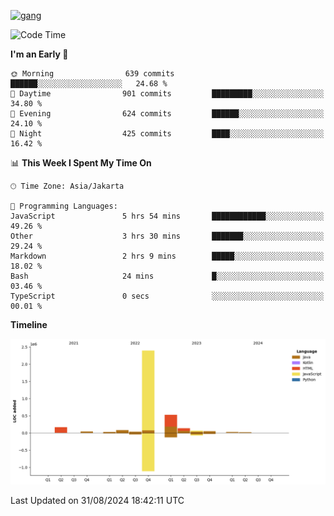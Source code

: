<!-- [<img src='https://dev.karakun.com/assets/posts/2018-09-16-jc-java-article/3duke_suspects.jpg' alt='java'>](https://github.com/yeahbutstill) -->
[<img src='https://asset-2.tstatic.net/tribunnewswiki/foto/bank/images/Mozart.jpg' alt='gang'>](https://github.com/yeahbutstill)

<!--START_SECTION:waka-->
![Code Time](http://img.shields.io/badge/Code%20Time-2%2C782%20hrs%206%20mins-blue)

**I'm an Early 🐤** 

```text
🌞 Morning                639 commits         ██████░░░░░░░░░░░░░░░░░░░   24.68 % 
🌆 Daytime                901 commits         █████████░░░░░░░░░░░░░░░░   34.80 % 
🌃 Evening                624 commits         ██████░░░░░░░░░░░░░░░░░░░   24.10 % 
🌙 Night                  425 commits         ████░░░░░░░░░░░░░░░░░░░░░   16.42 % 
```


📊 **This Week I Spent My Time On** 

```text
🕑︎ Time Zone: Asia/Jakarta

💬 Programming Languages: 
JavaScript               5 hrs 54 mins       ████████████░░░░░░░░░░░░░   49.26 % 
Other                    3 hrs 30 mins       ███████░░░░░░░░░░░░░░░░░░   29.24 % 
Markdown                 2 hrs 9 mins        █████░░░░░░░░░░░░░░░░░░░░   18.02 % 
Bash                     24 mins             █░░░░░░░░░░░░░░░░░░░░░░░░   03.46 % 
TypeScript               0 secs              ░░░░░░░░░░░░░░░░░░░░░░░░░   00.01 % 
```

**Timeline**

![Lines of Code chart](https://raw.githubusercontent.com/yeahbutstill/yeahbutstill/main/assets/bar_graph.png)


 Last Updated on 31/08/2024 18:42:11 UTC
<!--END_SECTION:waka-->
